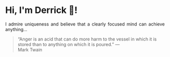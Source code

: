 # Hi, I'm Derrick 👋!
<p align="justify">I admire uniqueness and believe that a clearly focused mind can achieve anything...</p> 
<!-- #quote-start -->
<blockquote>&ldquo;Anger is an acid that can do more harm to the vessel in which it is stored than to anything on which it is poured.&rdquo; &mdash; <footer>Mark Twain</footer></blockquote>
<!-- #quote-end -->
